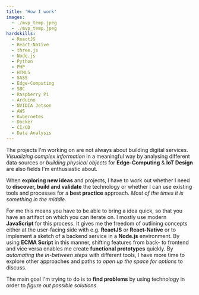 ```yaml
---
title: 'How I work'
images:
  - ./mvp_temp.jpeg
  - ./mvp_temp.jpeg
hardskills:
  - ReactJS
  - React-Native
  - three.js
  - Node.js
  - Python
  - PHP
  - HTML5
  - SASS
  - Edge-Computing
  - SBC
  - Raspberry Pi
  - Arduino
  - NVIDIA Jetson
  - AWS
  - Kubernetes
  - Docker
  - CI/CD
  - Data Analysis
---
```


<!-- I'm trying to explain how I and why I work the way I do...
Ideation -> Implementation -> Validation -> Repeat. -->

The projects I'm working on are not always about building digital services. _Visualizing complex information_ in a meaningful way by analysing different data sources or _building physical objects_ for **Edge-Computing** & **IoT Design** are also fields I'm enthusiastic about.

When **exploring new ideas** and projects, I have to work out whether I need to **discover, build and validate** the technology or whether I can use existing tools and processes for a **best practice** approach. _Most of the times it is something in the middle._

For me this means you have to be able to bring a idea quick, so that you have an artifact on which you can iterate on.
I mostly use modern **JavaScript** for this process. It gives me the freedom of outlining concepts either at the user-facing side with e.g. **ReactJS** or **React-Native** or to implement a sketch of a backend service in a **Node.js** environment. By using **ECMA Script** in this manner, shifting features from back- to frontend and vice versa enables me create **functional prototypes** quickly. By _automating the in-between steps_ with different tools, I have more time to explore other approaches and paths to _open up the space for options_ to discuss.

The main goal I'm trying to do is to **find problems** by using technology in order to _figure out possible solutions_.
